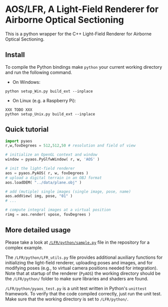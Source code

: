 
# AOS/LFR, A Light-Field Renderer for Airborne Optical Sectioning

This is a python wrapper for the C++ Light-Field Renderer for Airborne Optical Sectioning. 

## Install

To compile the Python bindings make `python` your current working directory and run the following command.
- On Windows: 
```
python setup_Win.py build_ext --inplace
```
- On Linux (e.g. a Raspberry Pi):
```
XXX TODO XXX
python setup_Unix.py build_ext --inplace
```

## Quick tutorial
```py
import pyaos
r,w,fovDegrees = 512,512,50 # resolution and field of view

# initialize an OpenGL context and window
window = pyaos.PyGlfwWindow( r, w, 'AOS' ) 

# init the light-field renderer
aos = pyaos.PyAOS( r, w, fovDegrees )
# upload a digital terrain in an OBJ format
aos.loadDEM( "../data/plane.obj" )

# add (mutiple) single images (single image, pose, name)
aos.addView( img, pose, "01" )
# ...

# compute integral images at a virtual position
rimg = aos.render( vpose, fovDegrees )
```

## More detailed usage

Please take a look at [`/LFR/python/sample.py`](./sample.py) file in the repository for a complex example.

The `/LFR/python/LFR_utils.py` file provides additional auxiliary functions for initializing the light-field renderer, uploading poses and images, and for modifying poses (e.g., to virtual camera positions needed for integration).
Note that at startup of the renderer (`PyAOS`) the working directory should be the `/LFR/python/` folder to make sure libraries and shaders are found.

`/LFR/python/pyaos_test.py` is a unit test written in Python's `unittest` framework. To verify that the code compiled correctly, just run the unit test. Make sure that the working directory is set to `/LFR/python/`.

